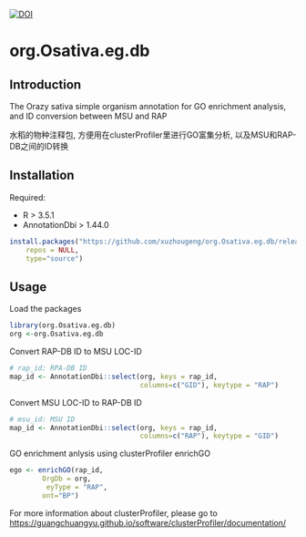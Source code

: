 [![DOI](https://zenodo.org/badge/DOI/10.5281/zenodo.3374105.svg)](https://doi.org/10.5281/zenodo.3374105)

# org.Osativa.eg.db

## Introduction

The Orazy sativa simple organism annotation for GO enrichment analysis, and ID conversion between MSU and RAP

水稻的物种注释包, 方便用在clusterProfiler里进行GO富集分析, 以及MSU和RAP-DB之间的ID转换

## Installation

Required:

- R > 3.5.1
- AnnotationDbi > 1.44.0 

```r
install.packages("https://github.com/xuzhougeng/org.Osativa.eg.db/releases/download/v0.01/org.Osativa.eg.db.tar.gz", 
    repos = NULL, 
    type="source")
```

## Usage

Load the packages

```r
library(org.Osativa.eg.db)
org <-org.Osativa.eg.db
```

Convert RAP-DB ID to MSU LOC-ID

```r
# rap_id: RPA-DB ID
map_id <- AnnotationDbi::select(org, keys = rap_id, 
                                columns=c("GID"), keytype = "RAP")
```

Convert MSU LOC-ID to RAP-DB ID

```r
# msu_id: MSU ID
map_id <- AnnotationDbi::select(org, keys = rap_id, 
                                columns=c("RAP"), keytype = "GID")       
```

GO enrichment anlysis using clusterProfiler enrichGO

```r
ego <- enrichGO(rap_id,
        OrgDb = org,
         eyType = "RAP",
        ont="BP")
```

For more information about clusterProfiler, please go to <https://guangchuangyu.github.io/software/clusterProfiler/documentation/>
